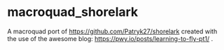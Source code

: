 # macroquad_shorelark

A macroquad port of https://github.com/Patryk27/shorelark created with the use of the awesome blog: https://pwy.io/posts/learning-to-fly-pt1/ .
